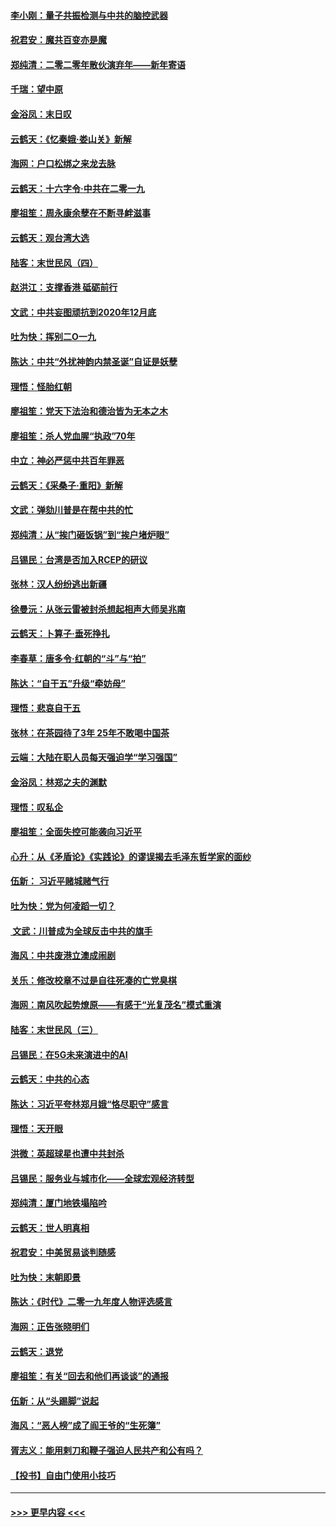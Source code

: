 #### [李小刚：量子共振检测与中共的脑控武器](../pages/nsc993/n11754518.md?t=12302344) 
#### [祝君安：魔共百变亦是魔](../pages/nsc993/n11754469.md?t=12302344) 
#### [郑纯清：二零二零年散伙演弃年——新年寄语](../pages/nsc993/n11754195.md?t=12302344) 
#### [千瑞：望中原](../pages/nsc993/n11754159.md?t=12302344) 
#### [金浴凤：末日叹](../pages/nsc993/n11752359.md?t=12302344) 
#### [云鹤天：《忆秦娥‧娄山关》新解](../pages/nsc993/n11752348.md?t=12302344) 
#### [海网：户口松绑之来龙去脉](../pages/nsc993/n11752328.md?t=12302344) 
#### [云鹤天：十六字令‧中共在二零一九](../pages/nsc993/n11752305.md?t=12302344) 
#### [廖祖笙：周永康余孽在不断寻衅滋事](../pages/nsc993/n11751013.md?t=12302344) 
#### [云鹤天：观台湾大选](../pages/nsc993/n11751007.md?t=12302344) 
#### [陆客：末世民风（四）](../pages/nsc993/n11749203.md?t=12302344) 
#### [赵洪江：支撑香港 砥砺前行](../pages/nsc993/n11748482.md?t=12302344) 
#### [文武：中共妄图顽抗到2020年12月底](../pages/nsc993/n11748446.md?t=12302344) 
#### [吐为快：挥别二O一九](../pages/nsc993/n11748411.md?t=12302344) 
#### [陈达：中共“外扰神韵内禁圣诞”自证是妖孽](../pages/nsc993/n11748226.md?t=12302344) 
#### [理悟：怪胎红朝](../pages/nsc993/n11748206.md?t=12302344) 
#### [廖祖笙：党天下法治和德治皆为无本之木](../pages/nsc993/n11748135.md?t=12302344) 
#### [廖祖笙：杀人党血腥“执政”70年](../pages/nsc993/n11745144.md?t=12302344) 
#### [中立：神必严惩中共百年罪恶](../pages/nsc993/n11744970.md?t=12302344) 
#### [云鹤天：《采桑子‧重阳》新解](../pages/nsc993/n11744948.md?t=12302344) 
#### [文武：弹劾川普是在帮中共的忙](../pages/nsc993/n11744758.md?t=12302344) 
#### [郑纯清：从“挨门砸饭锅”到“挨户堵炉眼”](../pages/nsc993/n11744745.md?t=12302344) 
#### [吕锡民：台湾是否加入RCEP的研议](../pages/nsc993/n11744701.md?t=12302344) 
#### [张林：汉人纷纷逃出新疆](../pages/nsc993/n11743530.md?t=12302344) 
#### [徐曼沅：从张云雷被封杀想起相声大师吴兆南](../pages/nsc993/n11741816.md?t=12302344) 
#### [云鹤天：卜算子‧垂死挣扎](../pages/nsc993/n11739956.md?t=12302344) 
#### [李春草：唐多令‧红朝的“斗”与“拍”](../pages/nsc993/n11739830.md?t=12302344) 
#### [陈达：“自干五”升级“牵妨母”](../pages/nsc993/n11739724.md?t=12302344) 
#### [理悟：悲哀自干五](../pages/nsc993/n11739547.md?t=12302344) 
#### [张林：在茶园待了3年 25年不敢喝中国茶](../pages/nsc993/n11739240.md?t=12302344) 
#### [云端：大陆在职人员每天强迫学“学习强国”](../pages/nsc993/n11738735.md?t=12302344) 
#### [金浴凤：林郑之夫的渊默](../pages/nsc993/n11737735.md?t=12302344) 
#### [理悟：叹私企](../pages/nsc993/n11737715.md?t=12302344) 
#### [廖祖笙：全面失控可能袭向习近平](../pages/nsc993/n11737704.md?t=12302344) 
#### [心升：从《矛盾论》《实践论》的谬误揭去毛泽东哲学家的面纱](../pages/nsc993/n11736962.md?t=12302344) 
#### [伍新： 习近平赌城赌气行](../pages/nsc993/n11736929.md?t=12302344) 
#### [吐为快：党为何凌蹈一切？](../pages/nsc993/n11736915.md?t=12302344) 
#### [ 文武：川普成为全球反击中共的旗手](../pages/nsc993/n11736882.md?t=12302344) 
#### [海风：中共废港立澳成闹剧](../pages/nsc993/n11735857.md?t=12302344) 
#### [关乐：修改校章不过是自往死凑的亡党臭棋](../pages/nsc993/n11735097.md?t=12302344) 
#### [海网：南风吹起势燎原——有感于“光复茂名”模式重演](../pages/nsc993/n11732308.md?t=12302344) 
#### [陆客：末世民风（三）](../pages/nsc993/n11732211.md?t=12302344) 
#### [吕锡民：在5G未来演进中的AI](../pages/nsc993/n11730010.md?t=12302344) 
#### [云鹤天：中共的心态](../pages/nsc993/n11729906.md?t=12302344) 
#### [陈达：习近平夸林郑月娥“恪尽职守”感言](../pages/nsc993/n11729881.md?t=12302344) 
#### [理悟：天开眼](../pages/nsc993/n11729699.md?t=12302344) 
#### [洪微：英超球星也遭中共封杀](../pages/nsc993/n11727243.md?t=12302344) 
#### [吕锡民：服务业与城市化——全球宏观经济转型](../pages/nsc993/n11725845.md?t=12302344) 
#### [郑纯清：厦门地铁塌陷吟](../pages/nsc993/n11725813.md?t=12302344) 
#### [云鹤天：世人明真相](../pages/nsc993/n11725621.md?t=12302344) 
#### [祝君安：中美贸易谈判随感](../pages/nsc993/n11725609.md?t=12302344) 
#### [吐为快：末朝即景](../pages/nsc993/n11723365.md?t=12302344) 
#### [陈达：《时代》二零一九年度人物评选感言](../pages/nsc993/n11723337.md?t=12302344) 
#### [海网：正告张晓明们](../pages/nsc993/n11723228.md?t=12302344) 
#### [云鹤天：退党](../pages/nsc993/n11723056.md?t=12302344) 
#### [廖祖笙：有关“回去和他们再谈谈”的通报](../pages/nsc993/n11722442.md?t=12302344) 
#### [伍新：从“头踢脚”说起](../pages/nsc993/n11722429.md?t=12302344) 
#### [海风：“恶人榜”成了阎王爷的“生死簿”](../pages/nsc993/n11722272.md?t=12302344) 
#### [胥志义：能用剌刀和鞭子强迫人民共产和公有吗？](../pages/nsc993/n11720569.md?t=12302344) 
#### [【投书】自由门使用小技巧](../pages/nsc993/n11720180.md?t=12302344) 

----
#### [ >>> 更早内容 <<< ](../indexes/nsc993-earlier.md)
